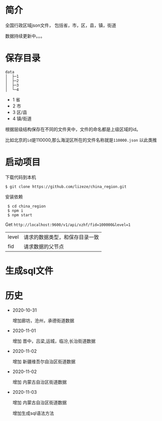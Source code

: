 # 简介

全国行政区域json文件， 包括省，市，区，县，镇，街道

数据持续更新中。。。

# 保存目录

```
data
│  ├─1  
│  ├─2
│  ├─3
│  └─4
```

* 1 省
* 2 市
* 3 区/县
* 4 镇/街道

根据层级结构保存在不同的文件夹中，文件的命名都是上级区域的id。

 比如北京的`id`是110000,那么海淀区所在的文件名称就是`110000.json` 以此类推

 # 启动项目

  下载代码到本机
  ```shell
  $ git clone https://github.com/lizeze/china_region.git
  ```
  安装依赖

  ```shell
   $ cd china_region
   $ npm i 
   $ npm start
  ```
  Get `http://localhost:9600/v1/api/xzhf/fid=100000&level=1`

  |     |   |
|  ----  | ----  |
| level  | 请求的数据类型，和保存目录一致 |
| fid  | 请求数据的父节点 |
# 生成sql文件


 # 历史

  * 2020-10-31
  
    增加廊坊，沧州，承德街道数据
  * 2020-11-01
    
     增加 晋中，吕梁,运城，临汾,长治街道数据
  * 2020-11-02
  
     增加 新疆维吾尔自治区街道数据
   * 2020-11-02
  
     增加 内蒙古自治区街道数据
   * 2020-11-03

      增加 内蒙古自治区街道数据

      增加生成sql语法方法  
    
